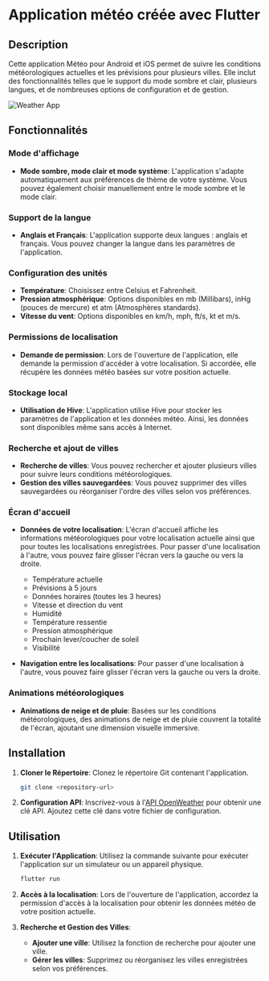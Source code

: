 # Application météo créée avec Flutter

## Description
Cette application Météo pour Android et iOS permet de suivre les conditions météorologiques actuelles et les prévisions pour plusieurs villes. Elle inclut des fonctionnalités telles que le support du mode sombre et clair, plusieurs langues, et de nombreuses options de configuration et de gestion.

![Weather App](assets/animations/ezgif-5-90a61133fd.gif)
## Fonctionnalités

### Mode d'affichage
- **Mode sombre, mode clair et mode système**: L'application s'adapte automatiquement aux préférences de thème de votre système. Vous pouvez également choisir manuellement entre le mode sombre et le mode clair.

### Support de la langue
- **Anglais et Français**: L'application supporte deux langues : anglais et français. Vous pouvez changer la langue dans les paramètres de l'application.

### Configuration des unités
- **Température**: Choisissez entre Celsius et Fahrenheit.
- **Pression atmosphérique**: Options disponibles en mb (Millibars), inHg (pouces de mercure) et atm (Atmosphères standards).
- **Vitesse du vent**: Options disponibles en km/h, mph, ft/s, kt et m/s.

### Permissions de localisation
- **Demande de permission**: Lors de l'ouverture de l'application, elle demande la permission d'accéder à votre localisation. Si accordée, elle récupère les données météo basées sur votre position actuelle.

### Stockage local
- **Utilisation de Hive**: L'application utilise Hive pour stocker les paramètres de l'application et les données météo. Ainsi, les données sont disponibles même sans accès à Internet.

### Recherche et ajout de villes
- **Recherche de villes**: Vous pouvez rechercher et ajouter plusieurs villes pour suivre leurs conditions météorologiques.
- **Gestion des villes sauvegardées**: Vous pouvez supprimer des villes sauvegardées ou réorganiser l'ordre des villes selon vos préférences.

### Écran d'accueil
- **Données de votre localisation**: L'écran d'accueil affiche les informations météorologiques pour votre localisation actuelle ainsi que pour toutes les localisations enregistrées.
Pour passer d'une localisation à l'autre, vous pouvez faire glisser l'écran vers la gauche ou vers la droite.

  - Température actuelle
  - Prévisions à 5 jours
  - Données horaires (toutes les 3 heures)
  - Vitesse et direction du vent
  - Humidité
  - Température ressentie
  - Pression atmosphérique
  - Prochain lever/coucher de soleil
  - Visibilité
- **Navigation entre les localisations**: Pour passer d'une localisation à l'autre, vous pouvez faire glisser l'écran vers la gauche ou vers la droite.

### Animations météorologiques
- **Animations de neige et de pluie**: Basées sur les conditions météorologiques, des animations de neige et de pluie couvrent la totalité de l'écran, ajoutant une dimension visuelle immersive.

## Installation

1. **Cloner le Répertoire**: Clonez le répertoire Git contenant l'application.
    ```sh
    git clone <repository-url>
    ```

2. **Configuration API**: Inscrivez-vous à l'[API OpenWeather](https://openweathermap.org/api/one-call-api) pour obtenir une clé API. Ajoutez cette clé dans votre fichier de configuration.

## Utilisation

1. **Exécuter l'Application**: Utilisez la commande suivante pour exécuter l'application sur un simulateur ou un appareil physique.
    ```sh
    flutter run
    ```

2. **Accès à la localisation**: Lors de l'ouverture de l'application, accordez la permission d'accès à la localisation pour obtenir les données météo de votre position actuelle.

3. **Recherche et Gestion des Villes**:
   - **Ajouter une ville**: Utilisez la fonction de recherche pour ajouter une ville.
   - **Gérer les villes**: Supprimez ou réorganisez les villes enregistrées selon vos préférences.
